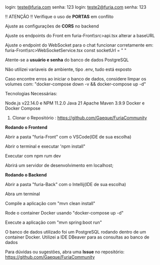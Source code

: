 login: teste@furia.com  senha: 123
login: teste2@furia.com senha: 123


!! ATENÇÃO !!
Verifique o uso de **PORTAS** em conflito

Ajuste as configurações de **CORS** no backend

Ajuste os endpoints do Front em furia-Front\src>api.tsx alterar a baseURL

Ajuste o endpoint do WebSocket para o chat funcionar corretamente em: furia-Front\src>WebSocketService.tsx const socketUrl = " "

Atente-se a **usuário e senha** do banco de dados PostgreSQL

Não utilizei variaveis de ambiente, tipo .env, tudo está exposto 

Caso encontre erros ao iniciar o banco de dados, considere limpar os volumes com:
"docker-compose down -v && docker-compose up -d"


Tecnologias Necessárias:

Node.js v22.14.0 e NPM 11.2.0
Java 21
Apache Maven 3.9.9
Docker e Docker Compose

1. Clonar o Repositório : https://github.com/Gaeque/FuriaCommunity

**Rodando o Frontend** 

Abrir a pasta "furia-Front" com o VSCode(IDE de sua escolha)

Abrir o terminal e executar 'npm install"

Executar com npm rum dev

Abrirá um servidor de desenvolvimento em localhost;

**Rodando o Backend**

Abrir a pasta "furia-Back" com o Intellij(IDE de sua escolha)

Abra um terminal

Compile a aplicação com "mvn clean install"

Rode o container Docker usando "docker-compose up -d"

Execute a aplicação com "mvn spring:boot run"

O banco de dados utilizado foi um PostgreSQL rodando dentro de um container Docker.
Utilizei a IDE DBeaver para as consultas ao banco de dados

Para dúvidas ou sugestões, abra uma **Issue** no repositório:  
https://github.com/Gaeque/FuriaCommunity

